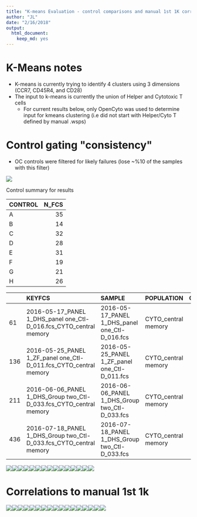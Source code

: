 ```yaml
---
title: "K-means Evaluation - control comparisons and manual 1st 1K correlations  "
author: "JL"
date: "2/16/2018"
output: 
  html_document: 
    keep_md: yes
---
```


# K-Means notes
- K-means is currently trying to identify 4 clusters using 3 dimensions (CCR7, CD45R4, and CD28)
- The input to k-means is currently the union of Helper and Cytotoxic T cells
  - For current results below, only OpenCyto was used to determine input for kmeans clustering (i.e did not start with Helper/Cyto T defined by manual .wsps)


# Control gating "consistency"

- OC controls were filtered for likely failures (lose ~%10 of the samples with this filter)







![](KmeansLSEval_CVs_V11_files/figure-html/unnamed-chunk-2-1.png)<!-- -->

Control summary for results


|CONTROL | N_FCS|
|:-------|-----:|
|A       |    35|
|B       |    14|
|C       |    32|
|D       |    28|
|E       |    31|
|F       |    19|
|G       |    21|
|H       |    26|


|    |KEYFCS                                                             |SAMPLE                                         |POPULATION          | COUNT| PARENT_COUNT|OPTIMAL_K |DFK_ALL                                                                                    | NUM_POPS_ASSIGNED| TOTAL_COUNTS|QC    |PANEL  |MACHINE |LAB_ID |formatName                                     |DATE       |DATE_MONTH |DATE_WEEK  |formatExp                                      |EXPERIMENTER |SANITIZE_NAME                                  |MANUAL_ANNOTATION | PARENT_FREQ| PARENT_PERCENT|KEY                    |CTL |Study.ID                                       |variable            | value|
|:---|:------------------------------------------------------------------|:----------------------------------------------|:-------------------|-----:|------------:|:---------|:------------------------------------------------------------------------------------------|-----------------:|------------:|:-----|:------|:-------|:------|:----------------------------------------------|:----------|:----------|:----------|:----------------------------------------------|:------------|:----------------------------------------------|:-----------------|-----------:|--------------:|:----------------------|:---|:----------------------------------------------|:-------------------|-----:|
|61  |2016-05-17_PANEL 1_DHS_panel one_Ctl-D_016.fcs_CYTO_central memory |2016-05-17_PANEL 1_DHS_panel one_Ctl-D_016.fcs |CYTO_central memory | 14145|        77632|3         |1,0.832408640742792,0.738543623520837,0.93952748979841,1.03783470428523,0.963218817742073  |                 4|       592897|FALSE |panel1 |LSR     |NA     |2016-05-17_PANEL 1_DHS_panel one_Ctl-D_016.fcs |2016-05-17 |2016-05-01 |2016-05-16 |2016-05-17_PANEL 1_DHS_panel one_Ctl-D_016.fcs |DHS          |2016-05-17_PANEL_1_DHS_panel_one_Ctl-D_016.fcs |FALSE             |   0.1822058|       18.22058|NA_CYTO_central memory |D   |2016-05-17_PANEL 1_DHS_panel one_Ctl-D_016.fcs |CYTO_central memory |  3679|
|136 |2016-05-25_PANEL 1_ZF_panel one_Ctl-D_011.fcs_CYTO_central memory  |2016-05-25_PANEL 1_ZF_panel one_Ctl-D_011.fcs  |CYTO_central memory | 10249|        61254|3         |1,0.892101597249016,0.654241194410193,0.954480334434967,1.00710806266813,0.992861258109737 |                 4|       486931|FALSE |panel1 |LSR     |NA     |2016-05-25_PANEL 1_ZF_panel one_Ctl-D_011.fcs  |2016-05-25 |2016-05-01 |2016-05-23 |2016-05-25_PANEL 1_ZF_panel one_Ctl-D_011.fcs  |ZF           |2016-05-25_PANEL_1_ZF_panel_one_Ctl-D_011.fcs  |FALSE             |   0.1673197|       16.73197|NA_CYTO_central memory |D   |2016-05-25_PANEL 1_ZF_panel one_Ctl-D_011.fcs  |CYTO_central memory |  1754|
|211 |2016-06-06_PANEL 1_DHS_Group two_Ctl-D_033.fcs_CYTO_central memory |2016-06-06_PANEL 1_DHS_Group two_Ctl-D_033.fcs |CYTO_central memory | 15047|        71831|3         |1,0.935366407885674,0.695950006331655,0.959086114450938,1.0199350965884,1.00919291748581   |                 4|       672423|FALSE |panel1 |LSR     |NA     |2016-06-06_PANEL 1_DHS_Group two_Ctl-D_033.fcs |2016-06-06 |2016-06-01 |2016-06-06 |2016-06-06_PANEL 1_DHS_Group two_Ctl-D_033.fcs |DHS          |2016-06-06_PANEL_1_DHS_Group_two_Ctl-D_033.fcs |FALSE             |   0.2094778|       20.94778|NA_CYTO_central memory |D   |2016-06-06_PANEL 1_DHS_Group two_Ctl-D_033.fcs |CYTO_central memory |  1258|
|436 |2016-07-18_PANEL 1_DHS_Group two_Ctl-D_033.fcs_CYTO_central memory |2016-07-18_PANEL 1_DHS_Group two_Ctl-D_033.fcs |CYTO_central memory |  9335|        49458|3         |1,0.853732498839986,0.745609378709498,0.957623877881171,1.03205307917842,1.02001671277786  |                 4|       432309|FALSE |panel1 |LSR     |NA     |2016-07-18_PANEL 1_DHS_Group two_Ctl-D_033.fcs |2016-07-18 |2016-07-01 |2016-07-18 |2016-07-18_PANEL 1_DHS_Group two_Ctl-D_033.fcs |DHS          |2016-07-18_PANEL_1_DHS_Group_two_Ctl-D_033.fcs |FALSE             |   0.1887460|       18.87460|NA_CYTO_central memory |D   |2016-07-18_PANEL 1_DHS_Group two_Ctl-D_033.fcs |CYTO_central memory |  3377|

![](KmeansLSEval_CVs_V11_files/figure-html/unnamed-chunk-4-1.png)<!-- -->![](KmeansLSEval_CVs_V11_files/figure-html/unnamed-chunk-4-2.png)<!-- -->![](KmeansLSEval_CVs_V11_files/figure-html/unnamed-chunk-4-3.png)<!-- -->![](KmeansLSEval_CVs_V11_files/figure-html/unnamed-chunk-4-4.png)<!-- -->![](KmeansLSEval_CVs_V11_files/figure-html/unnamed-chunk-4-5.png)<!-- -->![](KmeansLSEval_CVs_V11_files/figure-html/unnamed-chunk-4-6.png)<!-- -->![](KmeansLSEval_CVs_V11_files/figure-html/unnamed-chunk-4-7.png)<!-- -->![](KmeansLSEval_CVs_V11_files/figure-html/unnamed-chunk-4-8.png)<!-- -->![](KmeansLSEval_CVs_V11_files/figure-html/unnamed-chunk-4-9.png)<!-- -->![](KmeansLSEval_CVs_V11_files/figure-html/unnamed-chunk-4-10.png)<!-- -->![](KmeansLSEval_CVs_V11_files/figure-html/unnamed-chunk-4-11.png)<!-- -->![](KmeansLSEval_CVs_V11_files/figure-html/unnamed-chunk-4-12.png)<!-- -->![](KmeansLSEval_CVs_V11_files/figure-html/unnamed-chunk-4-13.png)<!-- -->![](KmeansLSEval_CVs_V11_files/figure-html/unnamed-chunk-4-14.png)<!-- -->![](KmeansLSEval_CVs_V11_files/figure-html/unnamed-chunk-4-15.png)<!-- -->


# Correlations to manual 1st 1k


![](KmeansLSEval_CVs_V11_files/figure-html/unnamed-chunk-5-1.png)<!-- -->![](KmeansLSEval_CVs_V11_files/figure-html/unnamed-chunk-5-2.png)<!-- -->![](KmeansLSEval_CVs_V11_files/figure-html/unnamed-chunk-5-3.png)<!-- -->![](KmeansLSEval_CVs_V11_files/figure-html/unnamed-chunk-5-4.png)<!-- -->![](KmeansLSEval_CVs_V11_files/figure-html/unnamed-chunk-5-5.png)<!-- -->![](KmeansLSEval_CVs_V11_files/figure-html/unnamed-chunk-5-6.png)<!-- -->![](KmeansLSEval_CVs_V11_files/figure-html/unnamed-chunk-5-7.png)<!-- -->![](KmeansLSEval_CVs_V11_files/figure-html/unnamed-chunk-5-8.png)<!-- -->![](KmeansLSEval_CVs_V11_files/figure-html/unnamed-chunk-5-9.png)<!-- -->![](KmeansLSEval_CVs_V11_files/figure-html/unnamed-chunk-5-10.png)<!-- -->![](KmeansLSEval_CVs_V11_files/figure-html/unnamed-chunk-5-11.png)<!-- -->![](KmeansLSEval_CVs_V11_files/figure-html/unnamed-chunk-5-12.png)<!-- -->![](KmeansLSEval_CVs_V11_files/figure-html/unnamed-chunk-5-13.png)<!-- -->![](KmeansLSEval_CVs_V11_files/figure-html/unnamed-chunk-5-14.png)<!-- -->![](KmeansLSEval_CVs_V11_files/figure-html/unnamed-chunk-5-15.png)<!-- -->![](KmeansLSEval_CVs_V11_files/figure-html/unnamed-chunk-5-16.png)<!-- -->![](KmeansLSEval_CVs_V11_files/figure-html/unnamed-chunk-5-17.png)<!-- -->

